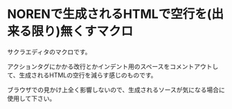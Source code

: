 NORENで生成されるHTMLで空行を(出来る限り)無くすマクロ
=====

サクラエディタのマクロです。

アクションタグにかかる改行とかインデント用のスペースをコメントアウトして、生成されるHTMLの空行を減らす感じのものです。

ブラウザでの見かけ上全く影響しないので、生成されるソースが気になる場合に使用して下さい。


